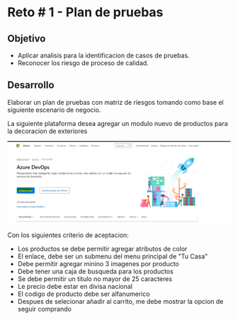 # Reto # 1 - Plan de pruebas

## Objetivo

* Aplicar analisis para la identificacion de casos de pruebas.
* Reconocer los riesgo de proceso de calidad.

## Desarrollo

Elaborar un plan de pruebas con matriz de riesgos tomando como base el siguiente escenario de negocio.

La siguiente plataforma desea agregar un modulo nuevo de productos para la decoracion de exteriores

 <img src="https://github.com/beduExpert/SW-Testing-Fundamentals-2021/blob/main/Sesion-07/Ejemplo-03/assets/ejemplo_azure_devops_1.png">
 
 Con los siguientes criterio de aceptacion:
 
 - Los productos se debe permitir agregar atributos de color
 - El enlace, debe ser un submenu del menu principal de  "Tu Casa"
 - Debe permitir agregar minino 3 imagenes por producto
 - Debe tener una caja de busqueda para los productos
 -  Se debe permitir un titulo no mayor de 25 caracteres
 -  Le precio debe estar en divisa nacional
 -  El codigo de producto debe ser alfanumerico
 -  Despues de selecionar añadir al carrito, me debe mostrar la opcion de seguir comprando

